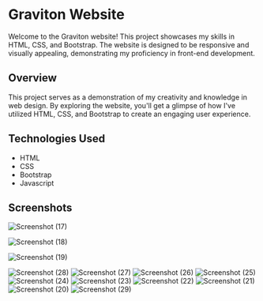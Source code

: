 # Graviton Website

Welcome to the Graviton website! This project showcases my skills in HTML, CSS, and Bootstrap. The website is designed to be responsive and visually appealing, demonstrating my proficiency in front-end development.

## Overview

This project serves as a demonstration of my creativity and knowledge in web design. By exploring the website, you'll get a glimpse of how I've utilized HTML, CSS, and Bootstrap to create an engaging user experience.

## Technologies Used

- HTML
- CSS
- Bootstrap
- Javascript

## Screenshots
![Screenshot (17)](https://github.com/namratapatil2411/Graviton/assets/142895142/8fc55475-465e-4777-83f2-8c3cc841fb6c)

![Screenshot (18)](https://github.com/namratapatil2411/Graviton/assets/142895142/044a029b-8c26-4e44-8042-8a1c1bd2c3e6)

![Screenshot (19)](https://github.com/namratapatil2411/Graviton/assets/142895142/32582414-ddf5-44d7-8ae4-2da0e2450bb9)


![Screenshot (28)](https://github.com/namratapatil2411/Graviton/assets/142895142/8daa79d2-b2ed-4912-a1d4-7311b3c680fc)
![Screenshot (27)](https://github.com/namratapatil2411/Graviton/assets/142895142/d506e3e7-ac16-449e-9ab7-86a0e7ab8cc9)
![Screenshot (26)](https://github.com/namratapatil2411/Graviton/assets/142895142/240ac122-c58a-47ce-8821-547c4aab9b47)
![Screenshot (25)](https://github.com/namratapatil2411/Graviton/assets/142895142/21980a82-27b0-4b7c-b51a-8eb2119ab189)
![Screenshot (24)](https://github.com/namratapatil2411/Graviton/assets/142895142/459d48ad-1b23-4224-a55e-29802771bd2d)
![Screenshot (23)](https://github.com/namratapatil2411/Graviton/assets/142895142/9cebaa4f-2020-4f56-a5bd-23a778b8157b)
![Screenshot (22)](https://github.com/namratapatil2411/Graviton/assets/142895142/1f1752c5-767c-4530-a10c-3b5eb67b50fa)
![Screenshot (21)](https://github.com/namratapatil2411/Graviton/assets/142895142/47504aaa-0e0f-43ce-a57f-e51cebab2b0f)
![Screenshot (20)](https://github.com/namratapatil2411/Graviton/assets/142895142/21ef2ec5-9902-4e52-820e-4ff9a441f3ef)
![Screenshot (29)](https://github.com/namratapatil2411/Graviton/assets/142895142/8ef79c57-9761-4cca-a4ab-2770d60608f3)



